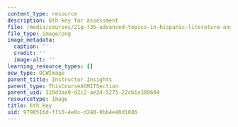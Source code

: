 ```yaml
---
content_type: resource
description: 6th key for assessment
file: /media/courses/21g-735-advanced-topics-in-hispanic-literature-and-film-the-films-of-luis-bunuel-fall-2013/9798516dff104e0cd2400bb4e40d1086_edu_b-6th-key.png
file_type: image/png
image_metadata:
  caption: ''
  credit: ''
  image-alt: ''
learning_resource_types: []
ocw_type: OCWImage
parent_title: Instructor Insights
parent_type: ThisCourseAtMITSection
parent_uid: 318d3aa9-d2c2-ae2d-5275-22cb1a380604
resourcetype: Image
title: 6th key
uid: 9798516d-ff10-4e0c-d240-0bb4e40d1086
---
```

